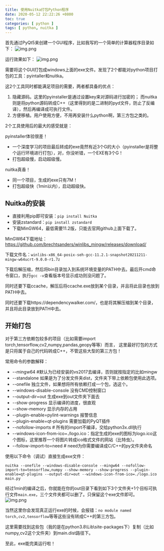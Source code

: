 ```yaml
---
title: 使用Nuitka打包Python程序
date: 2020-05-12 22:22:26 +0800
toc: true
categories: [ python ]
tags: [ python, nuitka ]
---
```

首先通过PyQt5来创建一个GUI程序，比如我写的一个简单的计算器程序目录如下：
![img.png](https://xnstatic-1253397658.file.myqcloud.com/20200512-01.png)

运行效果如下：
![img.png](https://xnstatic-1253397658.file.myqcloud.com/20200512-02.png)

需要将这个GUI打包成windows上面的exe文件。发现了2个都能对python项目打包的工具：pyintaller和nuitka。

这2个工具同时都能满足项目的需要，两者都具备的优点：

1. 隐藏源码。这里的pyinstaller是通过设置key来对源码进行加密的；
   而nuitka则是将python源码转成C++（这里得到的是二进制的pyd文件，防止了反编译），然后再编译成可执行文件。
2. 方便移植。用户使用方便，不用再安装什么python啊，第三方包之类的。

<!--more-->

2个工具使用后的最大的感受就是：

pyinstaller体验很差！

* 一个深度学习的项目最后转成的exe竟然有近3个G的大小（pyinstaller是将整个运行环境进行打包），对，你没听错，一个EXE有3个G！
* 打包超级慢，启动超级慢。

nuitka真香！

* 同一个项目，生成的exe只有7M！
* 打包超级快（1min以内），启动超级快。

## Nuitka的安装

* 直接利用pip即可安装：`pip install Nuitka`
* 安装zstandard：`pip install zstandard`
* 下载MinGW64，最低需要11.2版，只能去官网github上面下载了。

MinGW64下载地址：https://github.com/brechtsanders/winlibs_mingw/releases/download/

下载文件名：`winlibs-x86_64-posix-seh-gcc-11.2.1-snapshot20211211-mingw-w64ucrt-9.0.0-r1.7z`

下载后解压缩，然后将bin目录加入到系统环境变量的PATH中去。最后开cmd命令窗口，执行`gcc -v`查看版本号显示成功则没问题了。

同时还要下载ccache，解压后将ccache.exe放到某个目录，并且将此目录也放到PATH中去。

同时还要下载https://dependencywalker.com/，也是将其解压缩到某个目录，并且将此目录放到PATH中去。

## 开始打包
对于第三方依赖包较多的项目（比如需要import torch,tensorflow,cv2,numpy,pandas,geopy等等）而言，
这里最好打包的方式是只将属于自己的代码转成C++，不管这些大型的第三方包！

常用命令的参数解释：

* --mingw64 #默认为已经安装的vs2017去编译，否则就按指定的比如mingw
* --standalone 如果是为了分发文件夹dist，文件夹下带上依赖包使用此选项。
* --onefile 独立文件，如果想将所有依赖打成一个包，选这个。
* --windows-disable-console 没有CMD控制窗口
* --output-dir=out 生成exe到out文件夹下面去
* --show-progress 显示编译的进度，很直观
* --show-memory 显示内存的占用
* --plugin-enable=pylint-warnings 报警信息
* --plugin-enable=qt-plugins 需要加载的PyQT插件
* --nofollow-imports # 所有的import不编译，交给python3x.dll执行
* --windows-icon-from-ico=./logo.ico：指定生成的exe的图标为logo.ico这个图标，这里推荐一个将图片转成ico格式文件的网站（比特虫）。
* --follow-import-to=need # need为你需要编译成C/C++的py文件夹命名

使用以下命令（调试）直接生成exe文件：
```
nuitka --onefile --windows-disable-console --mingw64 --nofollow-import-to=tensorflow,numpy --show-memory --show-progress --plugin-enable=qt-plugins --output-dir=out --windows-icon-from-ico=./logo.ico main.py
```

经过1min的编译之后，你就能在你的out目录下看到如下3个文件夹+1个目标可执行文件`main.exe`，三个文件夹都可以删了。只保留这个exe文件即可。
![img.png](https://xnstatic-1253397658.file.myqcloud.com/20200512-04.png)

当然这里你会发现真正运行exe的时候，会报错：`no module named torch,cv2,tensorflow`等等这些没有转成C++的第三方包。

这里需要找到这些包（我的是在python3.8\Lib\site-packages下）复制（比如numpy,cv2这个文件夹）到main.dist路径下。

至此，exe能完美运行啦！